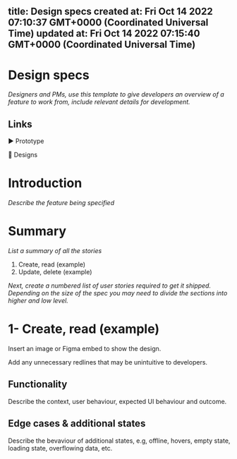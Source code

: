 
title: Design specs
created at: Fri Oct 14 2022 07:10:37 GMT+0000 (Coordinated Universal Time)
updated at: Fri Oct 14 2022 07:15:40 GMT+0000 (Coordinated Universal Time)
---

# Design specs

_Designers and PMs, use this template to give developers an overview of a feature to work from, include relevant details for development._

## Links

▶ Prototype

🎨 Designs

# Introduction

_Describe the feature being specified_

# Summary

_List a summary of all the stories_

1.  Create, read (example)
2.  Update, delete (example)

_Next, create a numbered list of user stories required to get it shipped. Depending on the size of the spec you may need to divide the sections into higher and low level._

# 1- Create, read (example)

Insert an image or Figma embed to show the design.

Add any unnecessary redlines that may be unintuitive to developers.

## Functionality

Describe the context, user behaviour, expected UI behaviour and outcome.

## Edge cases & additional states

Describe the bevaviour of additional states, e.g, offline, hovers, empty state, loading state, overflowing data, etc.

          
